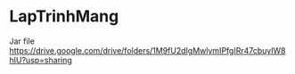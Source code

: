 # LapTrinhMang

Jar file 
https://drive.google.com/drive/folders/1M9fU2dIgMwlymIPfgIRr47cbuylW8hIU?usp=sharing
